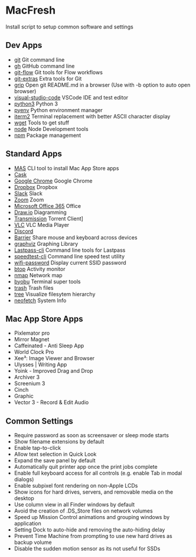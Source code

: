# MacFresh

Install script to setup common software and settings

## Dev Apps

- [git](https://formulae.brew.sh/formula/git) Git command line
- [gh](https://formulae.brew.sh/formula/gh) GitHub command line
- [git-flow](https://formulae.brew.sh/formula/git-flow) Git tools for Flow workflows
- [git-extras](https://formulae.brew.sh/formula/git-extras) Extra tools for Git
- [grip](https://formulae.brew.sh/formula/grip) Open git README.md in a browser (Use with -b option to auto open
  browser)
- [visual-studio-code](https://formulae.brew.sh/formula/visual-studio-code) VSCode IDE and test editor
- [python3](https://formulae.brew.sh/formula/python) Python 3
- [pyenv](https://formulae.brew.sh/formula/pyenv) Python environment manager
- [iterm2](https://formulae.brew.sh/formula/iterm2) Terminal replacement with better ASCII character display
- [wget](https://formulae.brew.sh/formula/wget) Tools to get stuff
- [node](https://formulae.brew.sh/formula/node) Node Development tools
- [npm](https://formulae.brew.sh/formula/npm) Package management

## Standard Apps

- [MAS](https://formulae.brew.sh/formula/mas) CLI tool to install Mac App Store apps
- [Cask](https://formulae.brew.sh/formula/cask)
- [Google Chrome](goggle.com) Google Chrome
- [Dropbox](dropbox.com) Dropbox
- [Slack](slack.com) Slack
- [Zoom](zoom.com) Zoom
- [Microsoft Office 365](office365.com) Office
- [Draw.io](draw.io) Diagramming
- [Transmission](https://transmissionbt.com) Torrent Client]
- [VLC](vlc.com) VLC Media Player
- [Discord](discore.com)
- [Barrier](https://formulae.brew.sh/formula/barrier) Share mouse and keyboard across devices
- [graphviz](graphviz.com) Graphing Library
- [Lastpass-cli](https://formulae.brew.sh/formula/lastpass-cli) Command line tools for Lastpass
- [speedtest-cli](https://formulae.brew.sh/formula/speedtest-cli) Command line speed test utility
- [wifi-password](https://formulae.brew.sh/formula/wifi-password) Display current SSID password
- [btop](https://formulae.brew.sh/formula/btop) Activity monitor
- [nmap](https://formulae.brew.sh/formula/nmap) Network map
- [byobu](https://formulae.brew.sh/formula/byobu) Terminal super tools
- [trash](https://formulae.brew.sh/formula/trash) Trash files
- [tree](https://formulae.brew.sh/formula/tree) Visualize filesytem hierarchy
- [neofetch](https://formulae.brew.sh/formula/neofetch) System Info

## Mac App Store Apps

- Pixlemator pro
- Mirror Magnet
- Caffeinated - Anti Sleep App
- World Clock Pro
- Xee³: Image Viewer and Browser
- Ulysses | Writing App
- Yoink - Improved Drag and Drop
- Archiver 3
- Screenium 3
- Cinch
- Graphic
- Vector 3 - Record & Edit Audio

## Common Settings

- Require password as soon as screensaver or sleep mode starts
- Show filename extensions by default
- Enable tap-to-click
- Allow text selection in Quick Look
- Expand the save panel by default
- Automatically quit printer app once the print jobs complete
- Enable full keyboard access for all controls (e.g. enable Tab in modal dialogs)
- Enable subpixel font rendering on non-Apple LCDs
- Show icons for hard drives, servers, and removable media on the desktop
- Use column view in all Finder windows by default
- Avoid the creation of .DS_Store files on network volumes
- Speed up Mission Control animations and grouping windows by application
- Setting Dock to auto-hide and removing the auto-hiding delay
- Prevent Time Machine from prompting to use new hard drives as backup volume
- Disable the sudden motion sensor as its not useful for SSDs
